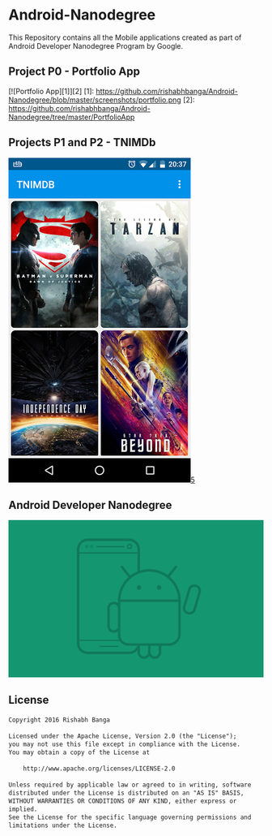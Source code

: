 # Android-Nanodegree

This Repository contains all the Mobile applications created as part of Android Developer Nanodegree Program by Google. 

## Project P0 - Portfolio App
[![Portfolio App][1]][2]
[1]: https://github.com/rishabhbanga/Android-Nanodegree/blob/master/screenshots/portfolio.png
[2]: https://github.com/rishabhbanga/Android-Nanodegree/tree/master/PortfolioApp


## Projects P1 and P2 - TNIMDb
[![TNIMDb][3]][4][5]

[3]: https://github.com/rishabhbanga/Android-Nanodegree/blob/master/screenshots/tnimdb.png
[4]: https://github.com/rishabhbanga/Android-Nanodegree/tree/master/TNIMDb
[5]: https://github.com/rishabhbanga/Android-Nanodegree/blob/master/screenshots/movie_detail.png
[6]: https://github.com/rishabhbanga/Android-Nanodegree/tree/master/TNIMDb

## Android Developer Nanodegree
[![Udacity][7]][8]

[7]: https://github.com/rishabhbanga/Android-Nanodegree/blob/master/screenshots/nanodegree-logo.png
[8]: https://www.udacity.com/course/android-developer-nanodegree--nd801

## License

    Copyright 2016 Rishabh Banga

    Licensed under the Apache License, Version 2.0 (the "License");
    you may not use this file except in compliance with the License.
    You may obtain a copy of the License at

        http://www.apache.org/licenses/LICENSE-2.0

    Unless required by applicable law or agreed to in writing, software
    distributed under the License is distributed on an "AS IS" BASIS,
    WITHOUT WARRANTIES OR CONDITIONS OF ANY KIND, either express or implied.
    See the License for the specific language governing permissions and
    limitations under the License.
